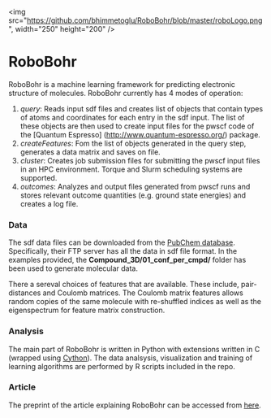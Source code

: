 <img src="https://github.com/bhimmetoglu/RoboBohr/blob/master/roboLogo.png", width="250" height="200" />

# RoboBohr
RoboBohr is a machine learning framework for predicting electronic structure of molecules. 
RoboBohr currently has 4 modes of operation:

1. *query*: Reads input sdf files and creates list of objects that contain types of atoms and coordinates for each entry in the sdf input. The list of these objects are then used to create input files for the pwscf code of the [Quantum Espresso] (http://www.quantum-espresso.org/) package.
2. *createFeatures*: Fom the list of objects generated in the query step, generates a data matrix and saves on file.
3. *cluster*: Creates job submission files for submitting the pwscf input files in an HPC environment. Torque and Slurm scheduling systems are supported.
4. *outcomes*: Analyzes and output files generated from pwscf runs and stores relevant outcome quantities (e.g. ground state energies) and creates a log file.

### Data

The sdf data files can be downloaded from the [PubChem database](https://pubchem.ncbi.nlm.nih.gov/). Specifically, their FTP server has all the data in sdf file format. In the examples provided, the **Compound_3D/01_conf_per_cmpd/** folder has been used to generate molecular data. 

There a sereval choices of features that are available. These include, pair-distances and Coulomb matrices. The Coulomb matrix features allows random copies of the same molecule with re-shuffled indices as well as the eigenspectrum for feature matrix construction. 

### Analysis

The main part of RoboBohr is written in Python with extensions written in C (wrapped using [Cython](http://cython.org/)). The data analsysis, visualization and training of learning algorithms are performed by R scripts included in the repo.

### Article
The preprint of the article explaining RoboBohr can be accessed from [here](http://arxiv.org/abs/1609.07124).
